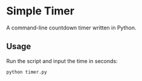 # Simple Timer

A command-line countdown timer written in Python.

## Usage

Run the script and input the time in seconds:

```bash
python timer.py

